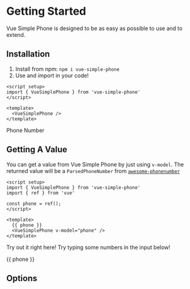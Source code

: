 # Getting Started

Vue Simple Phone is designed to be as easy as possible to use and to extend.

## Installation

1. Install from npm: `npm i vue-simple-phone`
2. Use and import in your code!

```vue
<script setup>
import { VueSimplePhone } from 'vue-simple-phone'
</script>

<template>
  <VueSimplePhone />
</template>
```

<VueSimplePhone>Phone Number</VueSimplePhone>

## Getting A Value

You can get a value from Vue Simple Phone by just using `v-model`. The returned value will be a `ParsedPhoneNumber` from [`awesome-phonenumber`](https://www.npmjs.com/package/awesome-phonenumber)
```vue
<script setup>
import { VueSimplePhone } from 'vue-simple-phone'
import { ref } from 'vue'

const phone = ref();
</script>

<template>
  {{ phone }}
  <VueSimplePhone v-model="phone" />
</template>
```

Try out it right here! Try typing some numbers in the input below!
<script setup>
import { ref } from 'vue'
import { getExample } from 'awesome-phonenumber'

const phone = ref();
</script>

<VueSimplePhone v-model="phone"/>
{{ phone }}

## Options


